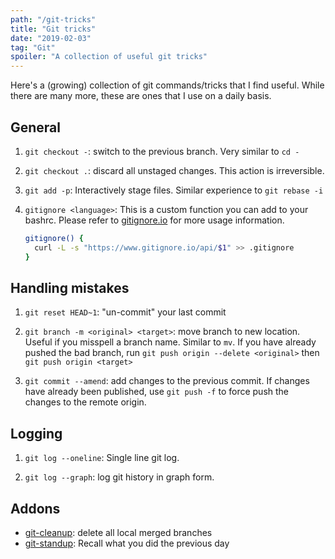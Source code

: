 ```yaml
---
path: "/git-tricks"
title: "Git tricks"
date: "2019-02-03"
tag: "Git"
spoiler: "A collection of useful git tricks"
---
```


Here's a (growing) collection of git commands/tricks that I find useful. While there are many more, these are ones that I use on a daily basis.

## General

1. `git checkout -`: switch to the previous branch. Very similar to `cd -`

1. `git checkout .`: discard all unstaged changes. This action is irreversible.

1. `git add -p`: Interactively stage files. Similar experience to `git rebase -i`

1. `gitignore <language>`: This is a custom function you can add to your bashrc. Please refer to [gitignore.io](https://gitignore.io) for more usage information.
    ```bash
    gitignore() {
      curl -L -s "https://www.gitignore.io/api/$1" >> .gitignore
    }
    ```

## Handling mistakes

1. `git reset HEAD~1`: "un-commit" your last commit

1. `git branch -m <original> <target>`: move branch to new location. Useful if you misspell a branch name. Similar to `mv`. If you have already pushed the bad branch, run `git push origin --delete <original>` then `git push origin <target>`

1. `git commit --amend`: add changes to the previous commit. If changes have already been published, use `git push -f` to force push the changes to the remote origin.

## Logging

1. `git log --oneline`: Single line git log.

1. `git log --graph`: log git history in graph form.

## Addons

- [git-cleanup](https://github.com/johnsylvain/git-cleanup): delete all local merged branches
- [git-standup](https://github.com/kamranahmedse/git-standup): Recall what you did the previous day
